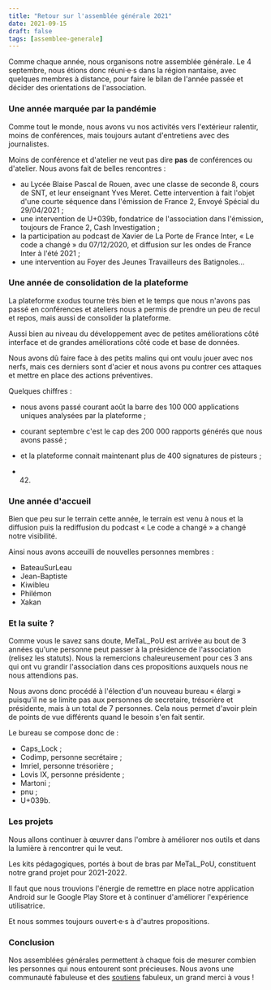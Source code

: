 ```yaml
---
title: "Retour sur l'assemblée générale 2021"
date: 2021-09-15
draft: false
tags: [assemblee-generale]
---
```


Comme chaque année, nous organisons notre assemblée générale. Le 4 septembre,
nous étions donc réuni·e·s dans la région nantaise, avec quelques membres à distance, pour faire le bilan de l'année passée et décider des orientations de l'association.

### Une année marquée par la pandémie

Comme tout le monde, nous avons vu nos activités vers l'extérieur ralentir, moins de conférences, mais toujours autant d'entretiens avec des journalistes.

Moins de conférence et d'atelier ne veut pas dire **pas** de conférences ou d'atelier. Nous avons fait de belles rencontres :

- au Lycée Blaise Pascal de Rouen, avec une classe de seconde 8, cours de SNT, et leur enseignant Yves Meret. Cette intervention à fait l'objet d'une courte séquence dans l'émission de France 2, Envoyé Spécial du 29/04/2021 ;
- une intervention de U+039b, fondatrice de l'association dans l'émission, toujours de France 2, Cash Investigation ;
- la participation au podcast de Xavier de La Porte de France Inter, « Le code a changé » du 07/12/2020, et diffusion sur les ondes de France Inter à l'été 2021 ;
- une intervention au Foyer des Jeunes Travailleurs des Batignoles…

### Une année de consolidation de la plateforme

La plateforme εxodus tourne très bien et le temps que nous n'avons pas passé en conférences et ateliers nous a permis de prendre un peu de recul et repos, mais aussi de consolider la plateforme.

Aussi bien au niveau du développement avec de petites améliorations côté interface et de grandes améliorations côté code et base de données.

Nous avons dû faire face à des petits malins qui ont voulu jouer avec nos nerfs, mais ces derniers sont d'acier et nous avons pu contrer ces attaques et mettre en place des actions préventives.

Quelques chiffres :

- nous avons passé courant août la barre des 100 000 applications uniques analysées par la plateforme ;
- courant septembre c'est le cap des 200 000 rapports générés que nous avons passé ;
- et la plateforme connait maintenant plus de 400 signatures de pisteurs ;

- 42.

### Une année d'accueil

Bien que peu sur le terrain cette année, le terrain est venu à nous et la diffusion puis la rediffusion du podcast « Le code a changé » a changé notre visibilité.

Ainsi nous avons acceuilli de nouvelles personnes membres :

- BateauSurLeau
- Jean-Baptiste
- Kiwibleu
- Philémon
- Xakan

### Et la suite ?

Comme vous le savez sans doute, MeTaL_PoU est arrivée au bout de 3 années qu'une personne peut passer à la présidence de l'association (relisez les statuts). Nous la remercions chaleureusement pour ces 3 ans qui ont vu grandir l'association dans ces propositions auxquels nous ne nous attendions pas.

Nous avons donc procédé à l'élection d'un nouveau bureau « élargi » puisqu'il ne se limite pas aux personnes de secretaire, trésorière et présidente, mais à un total de 7 personnes. Cela nous permet d'avoir plein de points de vue différents quand le besoin s'en fait sentir.

Le bureau se compose donc de :

- Caps_Lock ;
- Codimp, personne secrétaire ;
- Imriel, personne trésorière ;
- Lovis IX, personne présidente ;
- Martoni ;
- pnu ;
- U+039b.

### Les projets

Nous allons continuer à œuvrer dans l'ombre à améliorer nos outils et dans la lumière à rencontrer qui le veut.

Les kits pédagogiques, portés à bout de bras par MeTaL_PoU, constituent notre grand projet pour 2021-2022.

Il faut que nous trouvions l'énergie de remettre en place notre application Android sur le Google Play Store et à continuer d'améliorer l'expérience utilisatrice.

Et nous sommes toujours ouvert·e·s à d'autres propositions.

### Conclusion

Nos assemblées générales permettent à chaque fois de mesurer combien les personnes qui nous entourent sont précieuses. Nous avons une communauté fabuleuse et des [soutiens](https://exodus-privacy.eu.org/fr/page/supporters/) fabuleux, un grand merci à vous !
